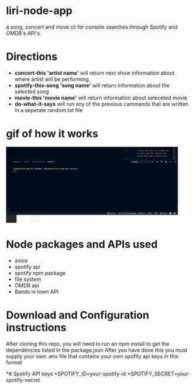 # liri-node-app
a song, concert and move cli for console searches through Spotify and OMDB's API's.

# Directions
* **concert-this 'artist name'** will return next show information about where artist will be performing.
* **spotify-this-song 'song name'** will return information about the selected song
* **movie-this 'movie name'** will return information about seleceted movie
* **do-what-it-says** will run any of the previous cammands that are written in a seperate random.txt file

# gif of how it works
![](liri.gif)

# Node packages and APIs used
* axios
* spotify api
* spotify npm package
* file system
* OMDB api
* Bands in town API

# Download and Configuration instructions
After cloning this repo, you will need to run an npm install to get the dependencies listed in the package.json
After you have done this you must supply your own .env file that contains your own spofity api keys in this format

*# Spotify API keys
*SPOTIFY_ID=your-spotify-id
*SPOTIFY_SECRET=your-spotify-secret
